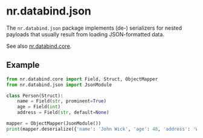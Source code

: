 # nr.databind.json

The `nr.databind.json` package implements (de-) serializers for nested payloads that usually
result from loading JSON-formatted data.

See also [nr.databind.core](https://git.niklasrosenstein.com/NiklasRosenstein/nr/src/branch/master/nr.databind.core).

## Example

```py
from nr.databind.core import Field, Struct, ObjectMapper
from nr.databind.json import JsonModule

class Person(Struct):
    name = Field(str, prominent=True)
    age = Field(int)
    address = Field(str, default=None)

mapper = ObjectMapper(JsonModule())
print(mapper.deserialize({'name': 'John Wick', 'age': 48, 'address': 'Wicked St.'}))  # Person(name='John Wick')
```
